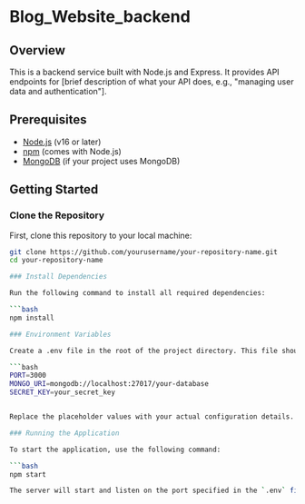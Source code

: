# Blog_Website_backend


## Overview

This is a backend service built with Node.js and Express. It provides API endpoints for [brief description of what your API does, e.g., "managing user data and authentication"].

## Prerequisites

- [Node.js](https://nodejs.org/) (v16 or later)
- [npm](https://www.npmjs.com/) (comes with Node.js)
- [MongoDB](https://www.mongodb.com/) (if your project uses MongoDB)

## Getting Started

### Clone the Repository

First, clone this repository to your local machine:

```bash
git clone https://github.com/yourusername/your-repository-name.git
cd your-repository-name

### Install Dependencies

Run the following command to install all required dependencies:

```bash
npm install

### Environment Variables

Create a .env file in the root of the project directory. This file should contain environment variables used by the application. Here is a sample .env file:

```bash
PORT=3000
MONGO_URI=mongodb://localhost:27017/your-database
SECRET_KEY=your_secret_key


Replace the placeholder values with your actual configuration details.

### Running the Application

To start the application, use the following command:

```bash
npm start

The server will start and listen on the port specified in the `.env` file or default to port `3000`.
